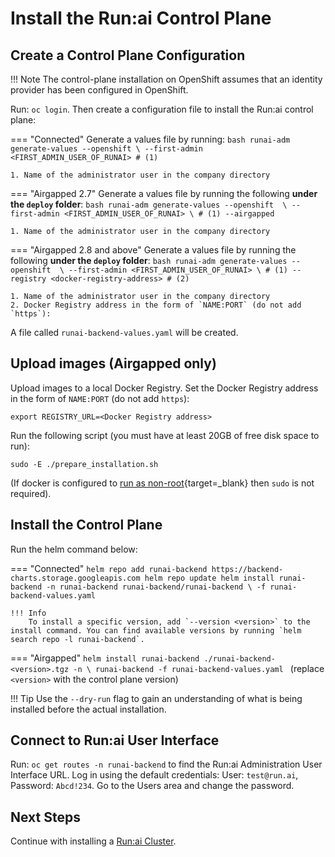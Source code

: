 # Install the Run:ai Control Plane

## Create a Control Plane Configuration


!!! Note
    The control-plane installation on OpenShift assumes that an identity provider has been configured in OpenShift.

Run: `oc login`. Then create a configuration file to install the Run:ai control plane:

=== "Connected"
    Generate a values file by running:
    ``` bash
    runai-adm generate-values --openshift \
        --first-admin <FIRST_ADMIN_USER_OF_RUNAI> # (1)
    ```

    1. Name of the administrator user in the company directory

=== "Airgapped 2.7"
    Generate a values file by running the following __under the `deploy` folder__:
    ``` bash
    runai-adm generate-values --openshift  \
        --first-admin <FIRST_ADMIN_USER_OF_RUNAI> \ # (1)
        --airgapped
    ```

    1. Name of the administrator user in the company directory

=== "Airgapped 2.8 and above"
    Generate a values file by running the following __under the `deploy` folder__:
    ``` bash
    runai-adm generate-values --openshift  \
        --first-admin <FIRST_ADMIN_USER_OF_RUNAI> \ # (1)
        --registry <docker-registry-address> # (2)
    ```
    
    1. Name of the administrator user in the company directory
    2. Docker Registry address in the form of `NAME:PORT` (do not add `https`):

   
A file called `runai-backend-values.yaml` will be created.


## Upload images (Airgapped only)

Upload images to a local Docker Registry. Set the Docker Registry address in the form of `NAME:PORT` (do not add `https`):

```
export REGISTRY_URL=<Docker Registry address>
```

Run the following script (you must have at least 20GB of free disk space to run): 

```  
sudo -E ./prepare_installation.sh
```

(If docker is configured to [run as non-root](https://docs.docker.com/engine/install/linux-postinstall/#manage-docker-as-a-non-root-user){target=_blank} then `sudo` is not required).

## Install the Control Plane

Run the helm command below:

=== "Connected"
    ```
    helm repo add runai-backend https://backend-charts.storage.googleapis.com
    helm repo update
    helm install runai-backend -n runai-backend runai-backend/runai-backend \
        -f runai-backend-values.yaml 
    ```

    !!! Info
        To install a specific version, add `--version <version>` to the install command. You can find available versions by running `helm search repo -l runai-backend`.

=== "Airgapped"
    ```
    helm install runai-backend ./runai-backend-<version>.tgz -n \
        runai-backend -f runai-backend-values.yaml 
    ```
    (replace `<version>` with the control plane version)


!!! Tip
    Use the  `--dry-run` flag to gain an understanding of what is being installed before the actual installation. 


## Connect to Run:ai User Interface


Run: `oc get routes -n runai-backend` to find the Run:ai Administration User Interface URL. Log in using the default credentials: User: `test@run.ai`, Password: `Abcd!234`. Go to the Users area and change the password. 

## Next Steps

Continue with installing a [Run:ai Cluster](cluster.md).
